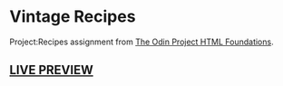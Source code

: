 # Vintage Recipes
Project:Recipes assignment from <a href="https://www.theodinproject.com/paths/foundations/courses/foundations/lessons/recipes">The Odin Project HTML Foundations</a>.
## <a href="https://ignasku.github.io/odin-recipes/">LIVE PREVIEW</a>